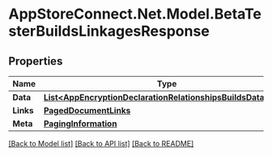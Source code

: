 # AppStoreConnect.Net.Model.BetaTesterBuildsLinkagesResponse

## Properties

Name | Type | Description | Notes
------------ | ------------- | ------------- | -------------
**Data** | [**List&lt;AppEncryptionDeclarationRelationshipsBuildsDataInner&gt;**](AppEncryptionDeclarationRelationshipsBuildsDataInner.md) |  | 
**Links** | [**PagedDocumentLinks**](PagedDocumentLinks.md) |  | 
**Meta** | [**PagingInformation**](PagingInformation.md) |  | [optional] 

[[Back to Model list]](../README.md#documentation-for-models) [[Back to API list]](../README.md#documentation-for-api-endpoints) [[Back to README]](../README.md)

